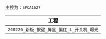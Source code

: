 主控为：`SPCA1627`



|                    工程                    |
| :----------------------------------------: |
| `240226_新板_按键_屏显_偏红_L_开关机_曝光` |

